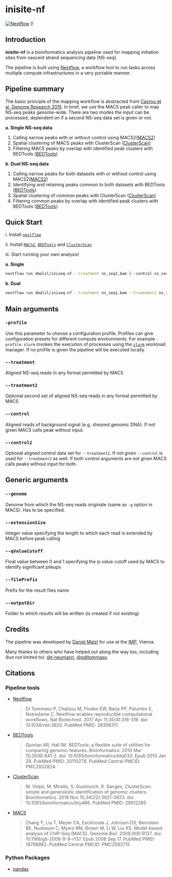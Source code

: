 # inisite-nf

[![Nextflow](https://img.shields.io/badge/nextflow-%E2%89%A519.10.0-brightgreen.svg)](https://www.nextflow.io/)
[!

## Introduction

**inisite-nf** is a bioinformatics analysis pipeline used for mapping initiation sites from nascent strand sequencing data (NS-seq).

The pipeline is built using [Nextflow](https://www.nextflow.io), a workflow tool to run tasks across multiple compute infrastructures in a very portable manner.

## Pipeline summary
The basic principle of the mapping workflow is abstracted from [Cayrou et al, Genome Research 2015](http://genome.cshlp.org/content/25/12/1873). In brief, we use the MACS peak caller to map NS-seq peaks genome-wide. There are two modes the input can be processed, dependent on if a second NS-seq data set is given or not.

**a.  Single NS-seq data**
1.  Calling narrow peaks with or without control using MACS2([MACS2](https://github.com/taoliu/MACS))
2.  Spatial clustering of MACS peaks with ClusterScan ([ClusterScan](https://github.com/pyrevo/ClusterScan))
3.  Filtering MACS peaks by overlap with identified peak clusters with BEDTools ([BEDTools](https://bedtools.readthedocs.io/en/latest/))

**b.  Dual NS-seq data**
1.  Calling narrow peaks for both datasets with or without control using MACS2([MACS2](https://github.com/taoliu/MACS))
2.  Identifying and retaining peaks common to both datasets with BEDTools ([BEDTools](https://bedtools.readthedocs.io/en/latest/))
3.  Spatial clustering of common peaks with ClusterScan ([ClusterScan](https://github.com/pyrevo/ClusterScan))
4.  Filtering common peaks by overlap with identified peak clusters with BEDTools ([BEDTools](https://bedtools.readthedocs.io/en/latest/))

## Quick Start

i. Install [`nextflow`](https://nf-co.re/usage/installation)

ii. Install [`MACS2`](https://github.com/taoliu/MACS), [`BEDTools`](https://bedtools.readthedocs.io/en/latest/) and [`ClusterScan`](https://github.com/pyrevo/ClusterScan)

iii. Start running your own analysis!

**a. Single**
```bash
nextflow run dmalzl/iniseq-nf --treatment ns_seq1.bam [--control ns_seq2.bam] --genome mm
```

**b. Dual**
```bash
nextflow run dmalzl/iniseq-nf --treatment ns_seq1.bam --treatment2 ns_seq2.bam [--control control1.bam] [--control2 control2.bam] --genome mm
```

## Main arguments
### `-profile`
Use this parameter to choose a configuration profile. Profiles can give configuration presets for different compute environments. For example `-profile slurm` invokes the execution of processes using the [`slurm`](https://slurm.schedmd.com/documentation.html) workload manager. If no profile is given the pipeline will be executed locally.

### `--treatment`
Aligned NS-seq reads in any format permitted by MACS

### `--treatment2`
Optional second set of aligned NS-seq reads in any format permitted by MACS

### `--control`
Aligned reads of background signal (e.g. sheared genomic DNA). If not given MACS calls peak without input.

### `--control2`
Optional aligned control data set for `--treatment2`. If not given `--control` is used for `--treatment2` as well. If both control arguments are not given MACS calls peaks without input for both.

## Generic arguments
### `--genome`
Genome from which the NS-seq reads originate (same as `-g` option in MACS). Has to be specified.

### `--extensionSize`
Integer value specifying the length to which each read is extended by MACS before peak calling

### `--qValueCutoff`
Float value between 0 and 1 specifying the q-value cutoff used by MACS to identify significant pileups

### `--filePrefix`
Prefix for the result files name

### `--outputDir`
Folder to which results will be written (is created if not existing)

## Credits

The pipeline was developed by [Daniel Malzl](mailto:daniel.malzl@gmx.at) for use at the [IMP](https://www.imp.ac.at/), Vienna.

Many thanks to others who have helped out along the way too, including (but not limited to): [@t-neumann](https://github.com/t-neumann), [@pditommaso](https://github.com/pditommaso).

## Citations

### Pipeline tools

* [Nextflow](https://www.ncbi.nlm.nih.gov/pubmed/28398311/)
  > Di Tommaso P, Chatzou M, Floden EW, Barja PP, Palumbo E, Notredame C. Nextflow enables reproducible computational workflows. Nat Biotechnol. 2017 Apr 11;35(4):316-319. doi: 10.1038/nbt.3820. PubMed PMID: 28398311.

* [BEDTools](https://www.ncbi.nlm.nih.gov/pubmed/20110278/)
  > Quinlan AR, Hall IM. BEDTools: a flexible suite of utilities for comparing genomic features. Bioinformatics. 2010 Mar 15;26(6):841-2. doi: 10.1093/bioinformatics/btq033. Epub 2010 Jan 28. PubMed PMID: 20110278. PubMed Central PMCID: PMC2832824.
  
* [ClusterScan](https://www.ncbi.nlm.nih.gov/pubmed/29912285)
  > M. Volpe, M. Miralto, S. Gustincich, R. Sanges, ClusterScan: simple and generalistic identification of genomic clusters. Bioinformatics. 2018 Nov 15;34(22):3921-3923. doi: 10.1093/bioinformatics/bty486. PubMed PMID: 29912285
  
* [MACS]()
  > Zhang Y, Liu T, Meyer CA, Eeckhoute J, Johnson DS, Bernstein BE, Nusbaum C, Myers RM, Brown M, Li W, Liu XS. Model-based analysis of ChIP-Seq (MACS). Genome Biol. 2008;9(9):R137. doi: 10.1186/gb-2008-9-9-r137. Epub 2008 Sep 17. PubMed PMID: 18798982. PubMed Central PMCID: PMC2592715
  
### Python Packages
* [pandas](https://github.com/pandas-dev/pandas)
